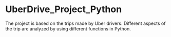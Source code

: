# UberDrive_Project_Python
The project is based on the trips made by Uber drivers. Different aspects of the trip are analyzed by using different functions in Python.
